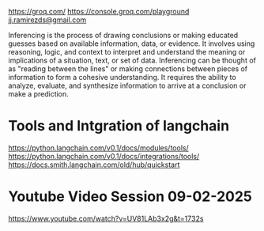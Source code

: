 https://groq.com/
https://console.groq.com/playground
jj.ramirezds@gmail.com


Inferencing is the process of drawing conclusions or making educated guesses based on available information, data, or evidence. It involves using reasoning, logic, and context to interpret and understand the meaning or implications of a situation, text, or set of data.
Inferencing can be thought of as "reading between the lines" or making connections between pieces of information to form a cohesive understanding. It requires the ability to analyze, evaluate, and synthesize information to arrive at a conclusion or make a prediction.

# Tools and Intgration of langchain 
https://python.langchain.com/v0.1/docs/modules/tools/
https://python.langchain.com/v0.1/docs/integrations/tools/
https://docs.smith.langchain.com/old/hub/quickstart

# Youtube Video Session 09-02-2025 
https://www.youtube.com/watch?v=UV81LAb3x2g&t=1732s